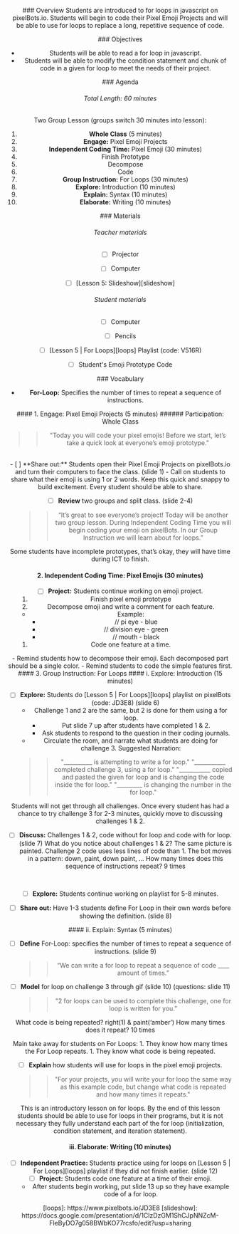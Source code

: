 <header title='For Loops' subtitle='Lesson 5'/>

<notable>

<iconp src='/icons/activity.png'>### Overview</iconp>
Students are introduced to for loops in javascript on pixelBots.io. Students will begin to code their Pixel Emoji Projects and will be able to use for loops to replace a long, repetitive sequence of code.



<iconp src='/icons/objectives.png'>### Objectives</iconp>
- Students will be able to read a for loop in javascript.
- Students will be able to modify the condition statement and chunk of code in a given for loop to meet the needs of their project.


<iconp src='/icons/agenda.png'>### Agenda</iconp>
###### Total Length: 60 minutes
Two Group Lesson (groups switch 30 minutes into lesson):
1. **Whole Class** (5 minutes)
  1. **Engage:** Pixel Emoji Projects
1. **Independent Coding Time:** Pixel Emoji (30 minutes)
  1. Finish Prototype
  1. Decompose
  1. Code
1. **Group Instruction:** For Loops (30 minutes)
  1. **Explore:** Introduction (10 minutes)
  1. **Explain:** Syntax (10 minutes)
  1. **Elaborate:** Writing (10 minutes)




<note>

<iconp src='/icons/materials.png'>### Materials</iconp>

###### Teacher materials
- [ ] Projector
- [ ] Computer
- [ ] [Lesson 5: Slideshow][slideshow]


###### Student materials
- [ ] Computer
- [ ] Pencils
- [ ] [Lesson 5 | For Loops][loops] Playlist (code: V516R)
- [ ] Student's Emoji Prototype Code


<iconp src='/icons/vocab.png'>### Vocabulary</iconp>
- **For-Loop:** Specifies the number of times to repeat a sequence of instructions.


</note>
<pagebreak/>
#### 1. Engage: Pixel Emoji Projects (5 minutes)
###### Participation: Whole Class

>>"Today you will code your pixel emojis! Before we start, let’s take a quick look at everyone’s emoji prototype."

<br/>
- [ ] **Share out:** Students open their Pixel Emoji Projects on pixelBots.io and turn their computers to face the class. (slide 1)
  - Call on students to share what their emoji is using 1 or 2 words.

<note type="tip" title="Tip">
Keep this quick and snappy to build excitement. Every student should be able to share.
</note>

- [ ] **Review** two groups and split class. (slide 2-4)
  >>“It’s great to see everyone’s project! Today will be another two group lesson. During Independent Coding Time you will begin coding your emoji on pixelBots. In our Group Instruction we will learn about for loops.”

<note type="reminder" title="Reminder">Some students have incomplete prototypes,  that’s okay, they will have time during ICT to finish.</note>



#### 2. Independent Coding Time: Pixel Emojis (30 minutes)

- [ ] **Project:** Students continue working on emoji project.
  1. Finish pixel emoji prototype
  1. Decompose emoji and write a comment for each feature.
    - Example:
      - // pi eye - blue
      - // division eye - green
      - // mouth - black
  1. Code one feature at a time.
<note type="reminder" title="Reminder">
- Remind students how to decompose their emoji. Each decomposed part should be a single color.
- Remind students to code the simple features first.
    </note>




<pagebreak/>
#### 3. Group Instruction: For Loops
#### i. Explore: Introduction (15 minutes)

- [ ] **Explore:** Students do [Lesson 5 | For Loops][loops] playlist on pixelBots (code: JD3E8) (slide 6)
  - Challenge 1 and 2 are the same, but 2 is done for them using a for loop.
    - Put slide 7 up after students have completed 1 & 2.
    - Ask students to respond to the question in their coding journals.
  - Circulate the room, and narrate what students are doing for challenge 3. Suggested Narration:
  >> "__________ is attempting to write a for loop."
  >> "___________ completed challenge 3, using a for loop."
  >> "___________ copied and pasted the given for loop and is changing the code inside the for loop."
  >> "_________ is changing the number in the for loop."

<note type="tip" title="Tip">
Students will not get through all challenges. Once every student has had a chance to try challenge 3 for 2-3 minutes, quickly move to discussing challenges 1 & 2.</note>

- [ ] **Discuss:** Challenges 1 & 2, code without for loop and code with for loop. (slide 7)
  <iconp type='question'>What do you notice about challenges 1 & 2? </iconp>
  <iconp type='answer'>The same picture is painted.</iconp>
  <iconp type='answer'>Challenge 2 code uses less lines of code than 1.</iconp>
  <iconp type='answer'>The bot moves in a pattern: down, paint, down paint, …</iconp>
  <iconp type='question'>How many times does this sequence of instructions repeat?</iconp>
  <iconp type='answer'>9 times</iconp>
<br/>

- [ ] **Explore:** Students continue working on playlist for 5-8 minutes.

- [ ] **Share out:** Have 1-3 students define For Loop in their own words before showing the definition. (slide 8)

<pagebreak/>
#### ii. Explain: Syntax (5 minutes)

- [ ] **Define** For-Loop: specifies the number of times to repeat a sequence of instructions. (slide 9)
  >> “We can write a for loop to repeat a sequence of code ____ amount of times.”


- [ ] **Model** for loop on challenge 3 through gif (slide 10) (questions: slide 11)
  >> "2 for loops can be used to complete this challenge, one for loop is written for you."

<iconp type='question'>What code is being repeated?</iconp>
<iconp type='answer'>right(1) & paint(‘amber’)</iconp>
<iconp type='question'>How many times does it repeat?</iconp>
<iconp type='answer'>10 times</iconp>
<br/>

<note type="key" title="Key">
Main take away for students on For Loops:
  1. They know how many times the For Loop repeats.
  1. They know what code is being repeated.
</note>

- [ ] **Explain** how students will use for loops in the pixel emoji projects.
  >> "For your projects, you will write your for loop the same way as this example code, but change what code is repeated and how many times it repeats."

<note type="reminder" title="Reminder">
This is an introductory lesson on for loops. By the end of this lesson students should be able to use for loops in their programs, but it is not necessary they fully understand each part of the for loop (initialization, condition statement, and iteration statement).</note>

#### iii. Elaborate: Writing (10 minutes)

- [ ] **Independent Practice:** Students practice using for loops on [Lesson 5 | For Loops][loops] playlist if they did not finish earlier. (slide 12)
- [ ] **Project:** Students code one feature at a time of their emoji.
  - After students begin working, put slide 13 up so they have example code of a for loop.




</notable>
[loops]: https://www.pixelbots.io/JD3E8
[slideshow]: https://docs.google.com/presentation/d/1ClzDzGM1ShCJpNNZcM-FleByDO7g058BWbKO77rcsfo/edit?usp=sharing
